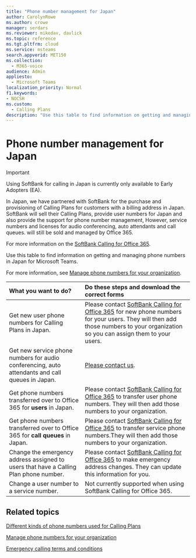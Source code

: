 ```yaml
---
title: "Phone number management for Japan"
author: CarolynRowe
ms.author: crowe
manager: serdars
ms.reviewer: mikedav, davlick
ms.topic: reference
ms.tgt.pltfrm: cloud
ms.service: msteams
search.appverid: MET150
ms.collection: 
  - M365-voice
audience: Admin
appliesto: 
  - Microsoft Teams
localization_priority: Normal
f1.keywords:
- NOCSH
ms.custom: 
  - Calling Plans
description: "Use this table to find information on getting and managing phone numbers in Japan for Microsoft Teams."
---
```


# Phone number management for Japan

> [!IMPORTANT]
> Using SoftBank for calling in Japan is currently only available to Early Adopters (EA).

In Japan, we have partnered with SoftBank for the purchase and provisioning of Calling Plans for customers with a billing address in Japan. SoftBank will sell their Calling Plans, provide user numbers for Japan and also provide the support for phone number management, However, service numbers and licenses for audio conferencing, auto attendants and call queues.  will still be sold and managed by Office 365.

For more information on the [SoftBank Calling for Office 365](https://aka.ms/SoftBankVoicePlan).

Use this table to find information on getting and managing phone numbers in Japan for Microsoft Teams.

For more information, see  [Manage phone numbers for your organization](manage-phone-numbers-for-your-organization.md).
  
|**What you want to do?**|**Do these steps and download the correct forms**|
|:-----|:-----|
|Get new user phone numbers for Calling Plans in Japan.|Please contact [SoftBank Calling for Office 365](https://aka.ms/SoftBankVoicePlan) for new phone numbers for your users. They will then add those numbers to your organization so you can assign them to your users. <br/>
|Get new service phone numbers for audio conferencing, auto attendants and call queues in Japan.|[Please contact us](mailto:ptnapac@microsoft.com).|
|Get phone numbers transferred over to Office 365 for **users** in Japan.|Please contact [SoftBank Calling for Office 365](https://aka.ms/SoftBankVoicePlan) to transfer user phone numbers. They will then add those numbers to your organization.  <br/> |
|Get phone numbers transferred over to Office 365 for **call queues** in Japan.|Please contact [SoftBank Calling for Office 365](https://aka.ms/SoftBankVoicePlan) to transfer service phone numbers.They will then add those numbers to your organization.|
|Change the emergency address assigned to users that have a Calling Plan phone number.|Please contact [SoftBank Calling for Office 365](https://aka.ms/SoftBankVoicePlan) to make emergency address changes. They can update this information for you.|
|Change a user number to a service number. |Not currently supported when using SoftBank Calling for Office 365.

## Related topics

[Different kinds of phone numbers used for Calling Plans](../different-kinds-of-phone-numbers-used-for-calling-plans.md)

[Manage phone numbers for your organization](manage-phone-numbers-for-your-organization.md)

[Emergency calling terms and conditions](../emergency-calling-terms-and-conditions.md)

